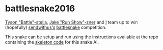 # battlesnake2016
[Tyson "Battle"-stella](http:/http:///github.com/tysonbattistella), [Jake "Run Show"-zner](github.com/coffee-cup) and [I](github.com/zevisert) team up to win (hopefully) [sendwithus's](http://github.com/sendwithus) [battlesnake](http://battlesnake.io) competition.

This snake can be setup and run using the instructions available at the repo containing the [skeleton code](http://github.com/sendwithus/battlesnake-python) for this snake AI.